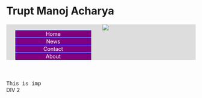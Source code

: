 <!DOCTYPE html>
<html>
<head>
<meta charset="utf-8">
<title>Republic of Hackers</title>
<style>
/* Styles go here. */
header li {
  list-style: none;
}
ul {
  background-color: #dddddd;
}

li a {
  display: block;
  padding: 8px;
  background-color: #dddddd;
}
a:link, a:visited {
  text-decoration: none;
  background-color: purple;
  border: 1px solid blue;
  color: white;
  <
  display: block;
  width: 200px;
  text-align: center;
  margin-bottom: 1px;
}

a:hover, a:active {
  background-color: orange;
  color: purple;
}

section div:nth-child(odd) {
  background-color: yellow;
}
body{
  background-image: url("https://www.google.com/url?sa=i&url=https%3A%2F%2Fin.linkedin.com%2Fin%2Ftrupt-acharya-91079014a&psig=AOvVaw0bMx_x9h-6JkPD5Jw5osid&ust=1601311259667000&source=images&cd=vfe&ved=0CAIQjRxqGAoTCODL37jjiewCFQAAAAAdAAAAABCZBw")
  background-size: 100%;
}

</style>
</head>
<body>
<h1>Trupt Manoj Acharya</h1>



<header>
  <ul><img src="https://media-exp1.licdn.com/dms/image/C4E0BAQH8C9iMcnpulQ/company-logo_200_200/0?e=2159024400&v=beta&t=yfo7NZHdBqcj9-VBeu39LFngLBCPF0FOF6ZppvPQbIY">
  <li><a href="default.asp">Home</a></li>
  <li><a href="news.asp">News</a></li>
  <li><a href="contact.asp">Contact</a></li>
  <li><a href="about.asp">About</a></li>
</ul>
</header>

<section>
  <div style="font-family:courier;">This is imp</div>
  <div>DIV 2</div>
</section>

</body>
</html>
